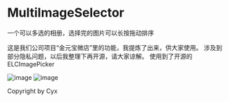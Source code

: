 # MultiImageSelector
一个可以多选的相册，选择完的图片可以长按拖动排序

这是我们公司项目“金元宝微店”里的功能，我提炼了出来，供大家使用。
涉及到部分隐私问题，以后我整理下再开源，请大家谅解。
使用到了开源的ELCImagePicker

![image](https://github.com/chengyifly/MultiImageSelector/raw/master/screenshots/screenshots1.gif)
![image](https://github.com/chengyifly/MultiImageSelector/raw/master/screenshots/screenshots2.gif)


Copyright by Cyx
